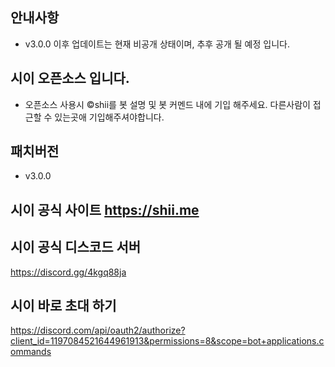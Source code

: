 ## 안내사항
- v3.0.0 이후 업데이트는 현재 비공개 상태이며, 추후 공개 될 예정 입니다.

## 시이 오픈소스 입니다.
- 오픈소스 사용시 ©shii를 봇 설명 및 봇 커멘드 내에 기입 해주세요. 다른사람이 접근할 수 있는곳애 기입해주셔야합니다.

## 패치버전
- v3.0.0                         

## 시이 공식 사이트                         https://shii.me

## 시이 공식 디스코드 서버
https://discord.gg/4kgq88ja                            

## 시이 바로 초대 하기
https://discord.com/api/oauth2/authorize?client_id=1197084521644961913&permissions=8&scope=bot+applications.commands                            
